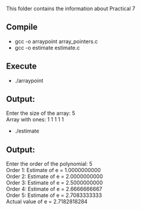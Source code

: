 This folder contains the information about Practical 7

## Compile

* gcc -o arraypoint array_pointers.c
* gcc -o estimate estimate.c

## Execute

* ./arraypoint

## Output: 

Enter the size of the array: 5 <br>
Array with ones: 1 1 1 1 1 <br>

* ./estimate

## Output: 

Enter the order of the polynomial: 5 <br>
Order 1: Estimate of e = 1.0000000000 <br>
Order 2: Estimate of e = 2.0000000000 <br>
Order 3: Estimate of e = 2.5000000000 <br>
Order 4: Estimate of e = 2.6666666667 <br>
Order 5: Estimate of e = 2.7083333333 <br>
Actual value of e = 2.7182818284 <br>